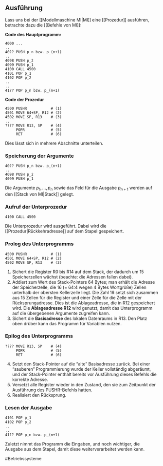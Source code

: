 ## Ausführung
Lass uns bei der [[Modellmaschine MI|MI]] eine [[Prozedur]] ausführen, betrachte dazu die [[Befehle von MI]]:

**Code des Hauptprogramm:**
```
4000 ...
..
40?? PUSH p_n bzw. p_(n+1)
..
4098 PUSH p_2
4099 PUSH p_1
4100 CALL 4500
4101 POP p_1
4102 POP p_2
..
..
41?? POP p_n bzw. p_(n+1)
```

**Code der Prozedur**
```
4500 PUSHR           # (1)
4501 MOVE 64+SP, R12 # (2)
4502 MOVE SP, R13    # (3)
..
???? MOVE R13, SP    # (4)
     POPR            # (5)
     RET             # (6)
```

Dies lässt sich in mehrere Abschnitte unterteilen.

### Speicherung der Argumente
```
40?? PUSH p_n bzw. p_(n+1)
..
4098 PUSH p_2
4099 PUSH p_1
```
Die Argumente $p_1, ..., p_n$ sowie das Feld für die Ausgabe $p_{n+1}$ werden auf den [[Stack von MI|Stack]] gelegt.

### Aufruf der Unterprozedur
```
4100 CALL 4500

```
Die Unterprozedur wird ausgeführt. Dabei wird die [[Prozedur|Rückkehradresse]] auf dem Stapel gespeichert.

### Prolog des Unterprogramms
```
4500 PUSHR           # (1)
4501 MOVE 64+SP, R12 # (2)
4502 MOVE SP, R13    # (3)
```
1. Sichert die Register R0 bis R14 auf dem Stack, der dadurch um 15 Speicherzellen wächst (beachte: die Adressen fallen dabei).
2. Addiert zum Wert des Stack-Pointers 64 Bytes; man erhält die Adresse der Speicherzelle, die 16 (= 64:4 wegen 4 Bytes Wortgröße) Zellen unterhalb der obersten Kellerzelle liegt. Die Zahl 16 setzt sich zusammen aus 15 Zellen für die Register und einer Zelle für die Zelle mit der Rücksprungadresse. Dies ist die Ablageadresse, die in R12 gespeichert wird.
Die **Ablageadresse R12** wird genutzt, damit das Unterprogramm auf die übergebenen Argumente zugreifen kann.
3. Sichert die **Basisadresse** des lokalen Datenraums in R13.
Den Platz oben drüber kann das Programm für Variablen nutzen.

### Epilog des Unterprogramms
```
???? MOVE R13, SP    # (4)
     POPR            # (5)
     RET             # (6)
```
4. Setzt den Stack-Pointer auf die “alte” Basisadresse zurück. Bei einer “sauberen” Programmierung wurde der Keller vollständig abgeräumt, und der Stack-Pointer enthält bereits vor Ausführung dieses Befehls die korrekte Adresse.
5. Versetzt alle Register wieder in den Zustand, den sie zum Zeitpunkt der Ausführung des PUSHR-Befehls hatten.
6. Realisiert den Rücksprung.

### Lesen der Ausgabe
```
4101 POP p_1
4102 POP p_2
..
..
41?? POP p_n bzw. p_(n+1)
```
Zuletzt nimmt das Programm die Eingaben, und noch wichtiger, die Ausgabe aus dem Stapel, damit diese weiterverarbeitet werden kann.



#Betriebssysteme 